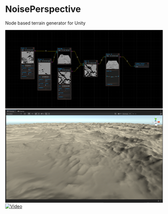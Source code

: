 # NoisePerspective
Node based terrain generator for Unity

![Nodes](/Screenshots/Nodes.png?raw=true "Nodes")
![Terrain](/Screenshots/Terrain.png?raw=true "Terrain")
[![Video](https://img.youtube.com/vi/mkatKlnBKHg/maxresdefault.jpg)](https://youtu.be/mkatKlnBKHg)
